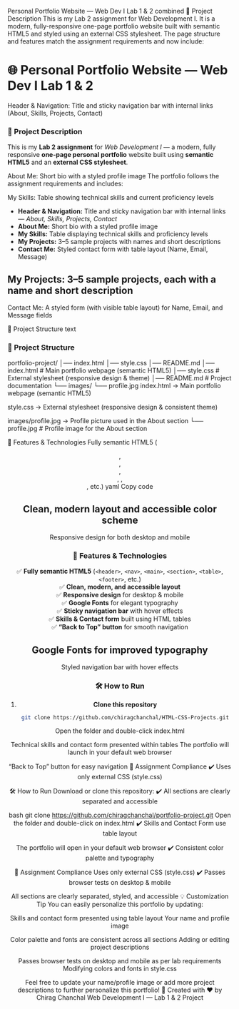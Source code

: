 Personal Portfolio Website — Web Dev I Lab 1 & 2 combined 
📌 Project Description
This is my Lab 2 assignment for Web Development I.
It is a modern, fully-responsive one-page portfolio website built with semantic HTML5 and styled using an external CSS stylesheet.
The page structure and features match the assignment requirements and now include:
# 🌐 Personal Portfolio Website — Web Dev I Lab 1 & 2

Header & Navigation: Title and sticky navigation bar with internal links (About, Skills, Projects, Contact)
### 🧩 Project Description
This is my **Lab 2 assignment** for *Web Development I* — a modern, fully responsive **one-page personal portfolio** website built using **semantic HTML5** and an **external CSS stylesheet**.

About Me: Short bio with a styled profile image
The portfolio follows the assignment requirements and includes:

My Skills: Table showing technical skills and current proficiency levels
- **Header & Navigation:** Title and sticky navigation bar with internal links — *About, Skills, Projects, Contact*  
- **About Me:** Short bio with a styled profile image  
- **My Skills:** Table displaying technical skills and proficiency levels  
- **My Projects:** 3–5 sample projects with names and short descriptions  
- **Contact Me:** Styled contact form with table layout (Name, Email, Message)

My Projects: 3–5 sample projects, each with a name and short description
---

Contact Me: A styled form (with visible table layout) for Name, Email, and Message fields

📂 Project Structure
text
### 📂 Project Structure
portfolio-project/
│── index.html
│── style.css
│── README.md
│── index.html # Main portfolio webpage (semantic HTML5)
│── style.css # External stylesheet (responsive design & theme)
│── README.md # Project documentation
└── images/
    └── profile.jpg
index.html → Main portfolio webpage (semantic HTML5)

style.css → External stylesheet (responsive design & consistent theme)

images/profile.jpg → Profile picture used in the About section
└── profile.jpg # Profile image for the About section

🎨 Features & Technologies
Fully semantic HTML5 (<header>, <nav>, <main>, <section>, <table>, <footer>, etc.)
yaml
Copy code

Clean, modern layout and accessible color scheme
---

Responsive design for both desktop and mobile
### 🎨 Features & Technologies
✅ **Fully semantic HTML5** (`<header>`, `<nav>`, `<main>`, `<section>`, `<table>`, `<footer>`, etc.)  
✅ **Clean, modern, and accessible layout**  
✅ **Responsive design** for desktop & mobile  
✅ **Google Fonts** for elegant typography  
✅ **Sticky navigation bar** with hover effects  
✅ **Skills & Contact form** built using HTML tables  
✅ **“Back to Top” button** for smooth navigation  

Google Fonts for improved typography
---

Styled navigation bar with hover effects
### 🛠️ How to Run
1. **Clone this repository**
   ```bash
   git clone https://github.com/chiragchanchal/HTML-CSS-Projects.git
Open the folder and double-click index.html

Technical skills and contact form presented within tables
The portfolio will launch in your default web browser

“Back to Top” button for easy navigation
📑 Assignment Compliance
✔️ Uses only external CSS (style.css)

🛠️ How to Run
Download or clone this repository:
✔️ All sections are clearly separated and accessible

bash
git clone https://github.com/chiragchanchal/portfolio-project.git
Open the folder and double-click on index.html
✔️ Skills and Contact Form use table layout

The portfolio will open in your default web browser
✔️ Consistent color palette and typography

📑 Assignment Compliance
Uses only external CSS (style.css)
✔️ Passes browser tests on desktop & mobile

All sections are clearly separated, styled, and accessible
💡 Customization Tip
You can easily personalize this portfolio by updating:

Skills and contact form presented using table layout
Your name and profile image

Color palette and fonts are consistent across all sections
Adding or editing project descriptions

Passes browser tests on desktop and mobile as per lab requirements
Modifying colors and fonts in style.css

Feel free to update your name/profile image or add more project descriptions to further personalize this portfolio!
💬 Created with ❤️ by Chirag Chanchal
Web Development I — Lab 1 & 2 Project
